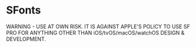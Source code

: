 # SFonts
WARNING - USE AT OWN RISK.
IT IS AGAINST APPLE'S POLICY TO USE SF PRO FOR ANYTHING OTHER THAN iOS/tvOS/macOS/watchOS DESIGN & DEVELOPMENT.
